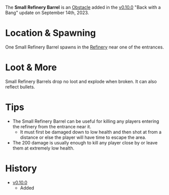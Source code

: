 The **Small Refinery Barrel** is an [Obstacle](/obstacles) added in the [v0.10.0](https://github.com/HasangerGames/suroi/releases/tag/v0.10.0) "Back with a Bang" update on September 14th, 2023.

# Location & Spawning

One Small Refinery Barrel spawns in the [Refinery](/buildings/refinery) near one of the entrances.

# Loot & More

Small Refinery Barrels drop no loot and explode when broken. It can also reflect bullets.

# Tips

- The Small Refinery Barrel can be useful for killing any players entering the refinery from the entrance near it.
  - It must first be damaged down to low health and then shot at from a distance or else the player will have time to escape the area.
- The 200 damage is usually enough to kill any player close by or leave them at extremely low health.

# History

- [v0.10.0](https://github.com/HasangerGames/suroi/releases/tag/v0.10.0)
  - Added
